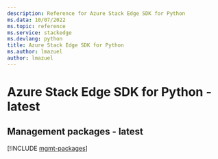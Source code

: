 ```yaml
---
description: Reference for Azure Stack Edge SDK for Python
ms.data: 10/07/2022
ms.topic: reference
ms.service: stackedge
ms.devlang: python
title: Azure Stack Edge SDK for Python
ms.author: lmazuel
author: lmazuel
---
```

# Azure Stack Edge SDK for Python - latest

## Management packages - latest
[!INCLUDE [mgmt-packages](stack-edge-mgmt-index.md)]